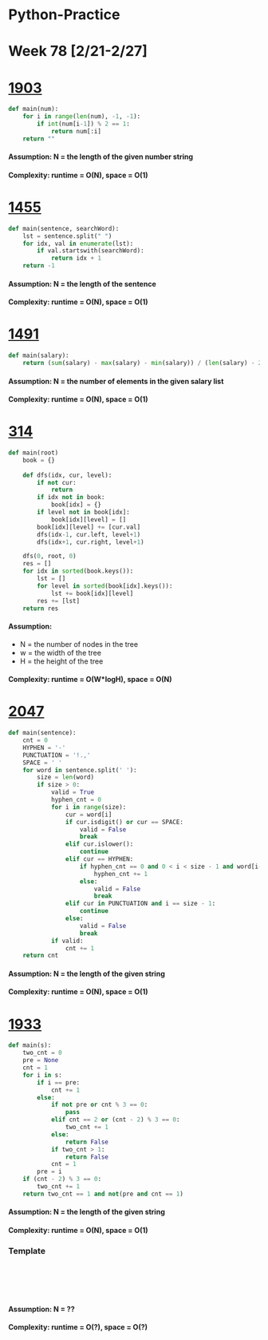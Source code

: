 # Python-Practice

# Week 78 [2/21-2/27]

# [1903](https://leetcode.com/problems/largest-odd-number-in-string/)
```python
def main(num):
    for i in range(len(num), -1, -1):
        if int(num[i-1]) % 2 == 1:
            return num[:i]
    return ""
```
#### Assumption: N = the length of the given number string
#### Complexity: runtime = O(N), space = O(1)

# [1455](https://leetcode.com/problems/check-if-a-word-occurs-as-a-prefix-of-any-word-in-a-sentence/)
```python
def main(sentence, searchWord):
    lst = sentence.split(" ")
    for idx, val in enumerate(lst):
        if val.startswith(searchWord):
            return idx + 1
    return -1
```
#### Assumption: N = the length of the sentence
#### Complexity: runtime = O(N), space = O(1)

# [1491](https://leetcode.com/problems/average-salary-excluding-the-minimum-and-maximum-salary/)
```python
def main(salary):
    return (sum(salary) - max(salary) - min(salary)) / (len(salary) - 2)
```
#### Assumption: N = the number of elements in the given salary list
#### Complexity: runtime = O(N), space = O(1)

# [314](https://leetcode.com/problems/binary-tree-vertical-order-traversal/)
```python
def main(root)
    book = {}
    
    def dfs(idx, cur, level):
        if not cur:
            return
        if idx not in book:
            book[idx] = {}
        if level not in book[idx]:
            book[idx][level] = []
        book[idx][level] += [cur.val]
        dfs(idx-1, cur.left, level+1)  
        dfs(idx+1, cur.right, level+1)

    dfs(0, root, 0)
    res = []
    for idx in sorted(book.keys()):
        lst = []
        for level in sorted(book[idx].keys()):
            lst += book[idx][level]
        res += [lst]
    return res
```
#### Assumption:
- N = the number of nodes in the tree
- w = the width of the tree
- H = the height of the tree
#### Complexity: runtime = O(W*logH), space = O(N)

# [2047](https://leetcode.com/problems/number-of-valid-words-in-a-sentence/)
```python
def main(sentence):
    cnt = 0
    HYPHEN = '-'
    PUNCTUATION = '!.,'
    SPACE = ' '
    for word in sentence.split(' '):
        size = len(word)
        if size > 0:
            valid = True
            hyphen_cnt = 0
            for i in range(size):
                cur = word[i]
                if cur.isdigit() or cur == SPACE:
                    valid = False
                    break
                elif cur.islower():
                    continue
                elif cur == HYPHEN:
                    if hyphen_cnt == 0 and 0 < i < size - 1 and word[i-1].islower() and word[i+1].islower():
                        hyphen_cnt += 1
                    else:
                        valid = False
                        break
                elif cur in PUNCTUATION and i == size - 1:
                    continue
                else:
                    valid = False
                    break
            if valid:
                cnt += 1
    return cnt
```
#### Assumption: N = the length of the given string
#### Complexity: runtime = O(N), space = O(1)

# [1933](https://leetcode.com/problems/check-if-string-is-decomposable-into-value-equal-substrings/)
```python
def main(s):
    two_cnt = 0
    pre = None
    cnt = 1
    for i in s:
        if i == pre:
            cnt += 1
        else:
            if not pre or cnt % 3 == 0:
                pass
            elif cnt == 2 or (cnt - 2) % 3 == 0:
                two_cnt += 1
            else:
                return False
            if two_cnt > 1:
                return False
            cnt = 1
        pre = i
    if (cnt - 2) % 3 == 0:
        two_cnt += 1
    return two_cnt == 1 and not(pre and cnt == 1)
```
#### Assumption: N = the length of the given string
#### Complexity: runtime = O(N), space = O(1)

### Template
# []()
```sql
```

# []()
```python
```
#### Assumption: N = ??
#### Complexity: runtime = O(?), space = O(?)
